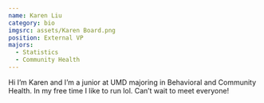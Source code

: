```yaml
---
name: Karen Liu
category: bio
imgsrc: assets/Karen Board.png
position: External VP
majors:
  - Statistics
  - Community Health
---
```

Hi I’m Karen and I’m a junior at UMD majoring in Behavioral and Community Health. In my free time I like to run lol. Can’t wait to meet everyone!
